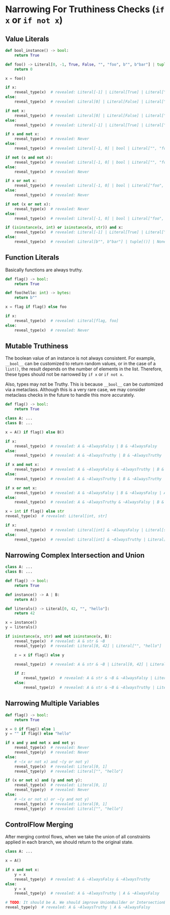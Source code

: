 # Narrowing For Truthiness Checks (`if x` or `if not x`)

## Value Literals

```py
def bool_instance() -> bool:
    return True

def foo() -> Literal[0, -1, True, False, "", "foo", b"", b"bar"] | tuple[()] | None:
    return 0

x = foo()

if x:
    reveal_type(x)  # revealed: Literal[-1] | Literal[True] | Literal["foo"] | Literal[b"bar"]
else:
    reveal_type(x)  # revealed: Literal[0] | Literal[False] | Literal[""] | Literal[b""] | tuple[()] | None

if not x:
    reveal_type(x)  # revealed: Literal[0] | Literal[False] | Literal[""] | Literal[b""] | tuple[()] | None
else:
    reveal_type(x)  # revealed: Literal[-1] | Literal[True] | Literal["foo"] | Literal[b"bar"]

if x and not x:
    reveal_type(x)  # revealed: Never
else:
    reveal_type(x)  # revealed: Literal[-1, 0] | bool | Literal["", "foo"] | Literal[b"", b"bar"] | tuple[()] | None

if not (x and not x):
    reveal_type(x)  # revealed: Literal[-1, 0] | bool | Literal["", "foo"] | Literal[b"", b"bar"] | tuple[()] | None
else:
    reveal_type(x)  # revealed: Never

if x or not x:
    reveal_type(x)  # revealed: Literal[-1, 0] | bool | Literal["foo", ""] | Literal[b"bar", b""] | tuple[()] | None
else:
    reveal_type(x)  # revealed: Never

if not (x or not x):
    reveal_type(x)  # revealed: Never
else:
    reveal_type(x)  # revealed: Literal[-1, 0] | bool | Literal["foo", ""] | Literal[b"bar", b""] | tuple[()] | None

if (isinstance(x, int) or isinstance(x, str)) and x:
    reveal_type(x)  # revealed: Literal[-1] | Literal[True] | Literal["foo"]
else:
    reveal_type(x)  # revealed: Literal[b"", b"bar"] | tuple[()] | None | Literal[0] | Literal[False] | Literal[""]
```

## Function Literals

Basically functions are always truthy.

```py
def flag() -> bool:
    return True

def foo(hello: int) -> bytes:
    return b""

x = flag if flag() else foo

if x:
    reveal_type(x)  # revealed: Literal[flag, foo]
else:
    reveal_type(x)  # revealed: Never
```

## Mutable Truthiness

The boolean value of an instance is not always consistent. For example, `__bool__` can be customized
to return random values, or in the case of a `list()`, the result depends on the number of elements
in the list. Therefore, these types should not be narrowed by `if x` or `if not x`.

Also, types may not be Truthy. This is because `__bool__` can be customized via a metaclass.
Although this is a very rare case, we may consider metaclass checks in the future to handle this
more accurately.

```py
def flag() -> bool:
    return True

class A: ...
class B: ...

x = A() if flag() else B()

if x:
    reveal_type(x)  # revealed: A & ~AlwaysFalsy | B & ~AlwaysFalsy
else:
    reveal_type(x)  # revealed: A & ~AlwaysTruthy | B & ~AlwaysTruthy

if x and not x:
    reveal_type(x)  # revealed: A & ~AlwaysFalsy & ~AlwaysTruthy | B & ~AlwaysFalsy & ~AlwaysTruthy
else:
    reveal_type(x)  # revealed: A & ~AlwaysTruthy | B & ~AlwaysTruthy | A & ~AlwaysFalsy | B & ~AlwaysFalsy

if x or not x:
    reveal_type(x)  # revealed: A & ~AlwaysFalsy | B & ~AlwaysFalsy | A & ~AlwaysTruthy | B & ~AlwaysTruthy
else:
    reveal_type(x)  # revealed: A & ~AlwaysTruthy & ~AlwaysFalsy | B & ~AlwaysTruthy & ~AlwaysFalsy

x = int if flag() else str
reveal_type(x)  # revealed: Literal[int, str]

if x:
    reveal_type(x)  # revealed: Literal[int] & ~AlwaysFalsy | Literal[str] & ~AlwaysFalsy
else:
    reveal_type(x)  # revealed: Literal[int] & ~AlwaysTruthy | Literal[str] & ~AlwaysTruthy
```

## Narrowing Complex Intersection and Union

```py
class A: ...
class B: ...

def flag() -> bool:
    return True

def instance() -> A | B:
    return A()

def literals() -> Literal[0, 42, "", "hello"]:
    return 42

x = instance()
y = literals()

if isinstance(x, str) and not isinstance(x, B):
    reveal_type(x)  # revealed: A & str & ~B
    reveal_type(y)  # revealed: Literal[0, 42] | Literal["", "hello"]

    z = x if flag() else y

    reveal_type(z)  # revealed: A & str & ~B | Literal[0, 42] | Literal["", "hello"]

    if z:
        reveal_type(z)  # revealed: A & str & ~B & ~AlwaysFalsy | Literal[42] | Literal["hello"]
    else:
        reveal_type(z)  # revealed: A & str & ~B & ~AlwaysTruthy | Literal[0] | Literal[""]
```

## Narrowing Multiple Variables

```py
def flag() -> bool:
    return True

x = 0 if flag() else 1
y = "" if flag() else "hello"

if x and y and not x and not y:
    reveal_type(x)  # revealed: Never
    reveal_type(y)  # revealed: Never
else:
    # ~(x or not x) and ~(y or not y)
    reveal_type(x)  # revealed: Literal[0, 1]
    reveal_type(y)  # revealed: Literal["", "hello"]

if (x or not x) and (y and not y):
    reveal_type(x)  # revealed: Literal[0, 1]
    reveal_type(y)  # revealed: Never
else:
    # ~(x or not x) or ~(y and not y)
    reveal_type(x)  # revealed: Literal[0, 1]
    reveal_type(y)  # revealed: Literal["", "hello"]
```

## ControlFlow Merging

After merging control flows, when we take the union of all constraints applied in each branch, we
should return to the original state.

```py
class A: ...

x = A()

if x and not x:
    y = x
    reveal_type(y)  # revealed: A & ~AlwaysFalsy & ~AlwaysTruthy
else:
    y = x
    reveal_type(y)  # revealed: A & ~AlwaysTruthy | A & ~AlwaysFalsy

# TODO: It should be A. We should improve UnionBuilder or IntersectionBuilder.
reveal_type(y)  # revealed: A & ~AlwaysTruthy | A & ~AlwaysFalsy
```
